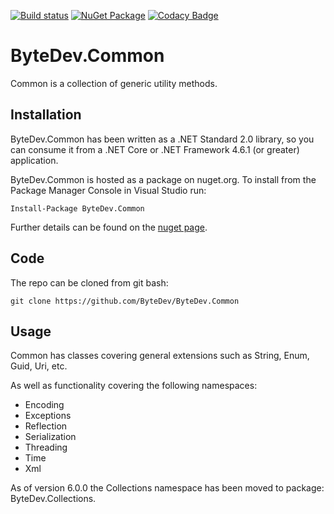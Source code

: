 [![Build status](https://ci.appveyor.com/api/projects/status/github/bytedev/ByteDev.Common?branch=master&svg=true)](https://ci.appveyor.com/project/bytedev/ByteDev-Common/branch/master)
[![NuGet Package](https://img.shields.io/nuget/v/ByteDev.Common.svg)](https://www.nuget.org/packages/ByteDev.Common)
[![Codacy Badge](https://api.codacy.com/project/badge/Grade/7f16915e8aad427caaa9b079dd00c446)](https://www.codacy.com/manual/ByteDev/ByteDev.Common?utm_source=github.com&amp;utm_medium=referral&amp;utm_content=ByteDev/ByteDev.Common&amp;utm_campaign=Badge_Grade)

# ByteDev.Common

Common is a collection of generic utility methods.

## Installation

ByteDev.Common has been written as a .NET Standard 2.0 library, so you can consume it from a .NET Core or .NET Framework 4.6.1 (or greater) application.

ByteDev.Common is hosted as a package on nuget.org.  To install from the Package Manager Console in Visual Studio run:

`Install-Package ByteDev.Common`

Further details can be found on the [nuget page](https://www.nuget.org/packages/ByteDev.Common/).

## Code

The repo can be cloned from git bash:

`git clone https://github.com/ByteDev/ByteDev.Common`

## Usage

Common has classes covering general extensions such as String, Enum, Guid, Uri, etc.  

As well as functionality covering the following namespaces:
- Encoding
- Exceptions
- Reflection
- Serialization
- Threading
- Time
- Xml

As of version 6.0.0 the Collections namespace has been moved to package: ByteDev.Collections.